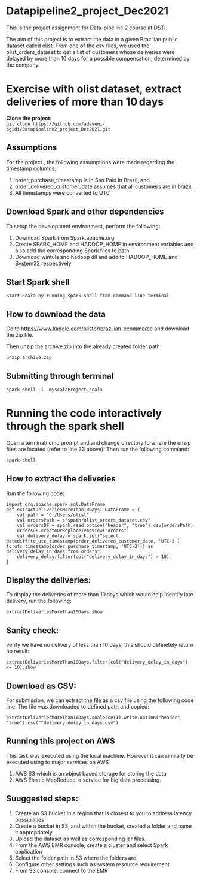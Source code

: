 # Datapipeline2_project_Dec2021
This is the project assignment for Data-pipeline 2 course at DSTI.

The aim of this project is to extract the data in a given Brazilian public dataset called olist. From one of the csv files, we used the olist_orders_dataset to get a list of customers whose deliveries were delayed by more than 10 days for a possible compensation, determined by the company.


# Exercise with olist dataset, extract deliveries of more than 10 days

**Clone the project:**  
```git clone https://github.com/adeyemi-ogidi/Datapipeline2_project_Dec2021.git```


## Assumptions
For the project , the following assumptions were made regarding the timestamp columns:
1. order_purchase_timestamp is in Sao Palo in Brazil, and 
2. order_delivered_customer_date assumes that all customers are in brazil, 
3. All timestamps were converted to UTC


## Download Spark and other dependencies
To setup the development environment, perform the following:
1. Download Spark from Spark.apache.org 
2. Create SPARK_HOME and HADOOP_HOME in environment variables and also add the corresponding Spark files to path
3. Download wintuls and hadoop dll and add to HADOOP_HOME and System32 respectively


## Start Spark shell
```Start Scala by running spark-shell from command line terminal```


## How to download the data

Go to https://www.kaggle.com/olistbr/brazilian-ecommerce and download the zip file.   

Then unzip the archive.zip into the already created folder path
```
unzip archive.zip
```

## Submitting through terminal
```
spark-shell -i  myscalaProject.scala
```


# Running the code interactively through the spark shell
Open a terminal/ cmd prompt and and change directory to where the unzip files are located (refer to line 33 above):
Then run the following command:

```bash
spark-shell
```
## How to extract the deliveries 

Run the following code: 

```
import org.apache.spark.sql.DataFrame
def extractDeliveriesMoreThan10Days: DataFrame = {
    val path = "C:/Users/olist"
    val ordersPath = s"$path/olist_orders_dataset.csv"
    val ordersDF = spark.read.option("header", "true").csv(ordersPath)
    ordersDF.createOrReplaceTempView("orders")
    val delivery_delay = spark.sql("select datediff(to_utc_timestamp(order_delivered_customer_date, 'UTC-3'), to_utc_timestamp(order_purchase_timestamp, 'UTC-3')) as delivery_delay_in_days from orders")
	delivery_delay.filter(col("delivery_delay_in_days") > 10)
}

```

## Display the deliveries: 

To display the deliveries of more than 10 days which would help identify late delivery, run the following:
```
extractDeliveriesMoreThan10Days.show
```



## Sanity check:
verify we have no delivery of less than 10 days, this should definetely return no result:
```
extractDeliveriesMoreThan10Days.filter(col("delivery_delay_in_days") <= 10).show
```

## Download as CSV: 
For submission, we can extract the file as a csv file using the following code line. The file was downloaded to defined path and copied:
```
extractDeliveriesMoreThan10Days.coalesce(1).write.option("header", "true").csv(""delivery_delay_in_days.csv")
```

## Running this project on AWS
This task was executed using the local machine. However it can similarly be executed using to major services on AWS
1. AWS S3 which is an object based storage for storing the data
2. AWS Elastic MapReduce, a service for big data processing.

## Suuggested steps:
1. Create an S3 bucket in a region that is closest to you to address latency possibilities
2. Create a bucket in S3, and within the bucket, created a folder and name it appropriately
3. Upload the dataset as well as corresponding jar files.
4. From the AWS EMR console, create a cluster and select Spark application
5. Select the folder path in S3 where the folders are.
6. Configure other settings such as system resource requirement
7. From S3 console, connect to the EMR 
